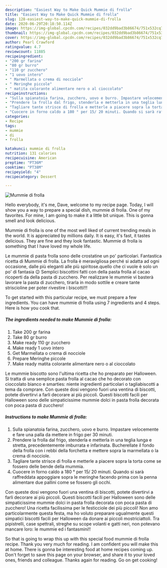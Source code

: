 ```yaml
---
description: "Easiest Way to Make Quick Mummie di frolla"
title: "Easiest Way to Make Quick Mummie di frolla"
slug: 128-easiest-way-to-make-quick-mummie-di-frolla
date: 2020-06-29T20:18:50.114Z
image: https://img-global.cpcdn.com/recipes/032dd9bad3b86674/751x532cq70/mummie-di-frolla-recipe-main-photo.jpg
thumbnail: https://img-global.cpcdn.com/recipes/032dd9bad3b86674/751x532cq70/mummie-di-frolla-recipe-main-photo.jpg
cover: https://img-global.cpcdn.com/recipes/032dd9bad3b86674/751x532cq70/mummie-di-frolla-recipe-main-photo.jpg
author: Pearl Crawford
ratingvalue: 4.7
reviewcount: 11885
recipeingredient:
- "200 gr farina"
- "80 gr burro"
- "110 gr zucchero"
- "1 uovo intero"
- " Marmellata o crema di nocciole"
- " Meringhe piccole"
- " matita colorante alimentare nero o al cioccolato"
recipeinstructions:
- "Sulla spianatoia farina, zucchero, uovo e burro. Impastare velocemente e fare una palla da mettere in frigo per 30 minuti."
- "Prendere la frolla dal frigo, stenderla e metterla in una teglia lunga e stretta, precedentemente imburrata e infarinata. Bucherellate il fondo della frolla con i rebbi della forchetta e mettere sopra la marmellata o la crema di nocciole."
- "Tagliare tante strisce di frolla e metterle a piacere sopra la torta come se fossero delle bende della mummia."
- "Cuocere in forno caldo a 180 ° per 15/ 20 minuti. Quando si sarà raffreddata appoggiare sopra le meringhe facendo prima con la penna alimentare due pallini come se fossero gli occhi."
categories:
- Recipe
tags:
- mummie
- di
- frolla

katakunci: mummie di frolla 
nutrition: 131 calories
recipecuisine: American
preptime: "PT36M"
cooktime: "PT38M"
recipeyield: "4"
recipecategory: Dessert

---
```



![Mummie di frolla](https://img-global.cpcdn.com/recipes/032dd9bad3b86674/751x532cq70/mummie-di-frolla-recipe-main-photo.jpg)

Hello everybody, it's me, Dave, welcome to my recipe page. Today, I will show you a way to prepare a special dish, mummie di frolla. One of my favorites. For mine, I am going to make it a little bit unique. This is gonna smell and look delicious.

Mummie di frolla is one of the most well liked of current trending meals in the world. It is appreciated by millions daily. It is easy, it's fast, it tastes delicious. They are fine and they look fantastic. Mummie di frolla is something that I have loved my whole life.

Le mummie di pasta frolla sono delle crostatine un po&#39; particolari. Fantastica ricetta di Mummie di frolla. La frolla è meravigliosa perché si adatta ad ogni occasione, dalle più eleganti alle più spiritose.quello che ci vuole è solo un po&#39; di fantasia 😉 Semplici biscottini fatti con della pasta frolla al cacao ricoperti da della pasta di zucchero. Per realizzare le mummie vi basterà lavorare la pasta di zucchero, tirarla in modo sottile e creare tante striscioline per poter rivestire i biscotti!!!


To get started with this particular recipe, we must prepare a few ingredients. You can have mummie di frolla using 7 ingredients and 4 steps. Here is how you cook that.

<!--inarticleads1-->

##### The ingredients needed to make Mummie di frolla:

1. Take 200 gr farina
1. Take 80 gr burro
1. Make ready 110 gr zucchero
1. Make ready 1 uovo intero
1. Get  Marmellata o crema di nocciole
1. Prepare  Meringhe piccole
1. Make ready  matita colorante alimentare nero o al cioccolato


Le mummie biscotto sono l&#39;ultima ricetta che ho preparato per Halloween. Si tratta di una semplice pasta frolla al cacao che ho decorato con cioccolato bianco e smarties: niente ingredienti particolari o tagliabiscotti a tema da comprare. Con queste dosi vengono fuori una ventina di biscotti, potete divertirvi a farli decorare ai più piccoli. Questi biscotti facili per Halloween sono delle simpaticissime mummie dolci in pasta frolla decorata con poca pasta di zucchero! 

<!--inarticleads2-->

##### Instructions to make Mummie di frolla:

1. Sulla spianatoia farina, zucchero, uovo e burro. Impastare velocemente e fare una palla da mettere in frigo per 30 minuti.
1. Prendere la frolla dal frigo, stenderla e metterla in una teglia lunga e stretta, precedentemente imburrata e infarinata. Bucherellate il fondo della frolla con i rebbi della forchetta e mettere sopra la marmellata o la crema di nocciole.
1. Tagliare tante strisce di frolla e metterle a piacere sopra la torta come se fossero delle bende della mummia.
1. Cuocere in forno caldo a 180 ° per 15/ 20 minuti. Quando si sarà raffreddata appoggiare sopra le meringhe facendo prima con la penna alimentare due pallini come se fossero gli occhi.


Con queste dosi vengono fuori una ventina di biscotti, potete divertirvi a farli decorare ai più piccoli. Questi biscotti facili per Halloween sono delle simpaticissime mummie dolci in pasta frolla decorata con poca pasta di zucchero! Una ricetta facilissima per le festicciole dei più piccoli! Non amo particolarmente questa festa, ma ho voluto preparare ugualmente questi simpatici biscotti facili per Halloween da donare ai piccoli mostriciattoli. Tra pipistrelli, case spettrali, streghe su scope volanti e gatti neri, non potevano mancare loro: le mummie ed i fantasmini!! 

So that is going to wrap this up with this special food mummie di frolla recipe. Thank you very much for reading. I am confident you will make this at home. There is gonna be interesting food at home recipes coming up. Don't forget to save this page on your browser, and share it to your loved ones, friends and colleague. Thanks again for reading. Go on get cooking!
